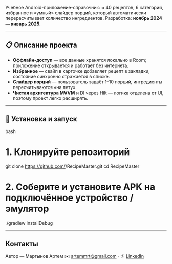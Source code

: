 Учебное Android-приложение-справочник: ≈ 40 рецептов, 6 категорий, избранное и
«умный» слайдер порций, который автоматически перерасчитывает количество
ингредиентов. Разработка: **ноябрь 2024 — январь 2025**.

---

## 📋 Описание проекта

* **Оффлайн-доступ** — все данные хранятся локально в Room; приложение
  открывается и работает без интернета.  
* **Избранное** — свайп в карточке добавляет рецепт в закладки, состояние
  синхронно отражается в списке.  
* **Слайдер порций** — пользователь задаёт 1–10 порций, ингредиенты
  пересчитываются «на лету».  
* **Чистая архитектура MVVM** и DI через Hilt — логика отделена от UI, поэтому
  проект легко расширять.

---

## 🚀 Установка и запуск

bash
# 1. Клонируйте репозиторий
git clone https://github.com/<yourUser>/RecipeMaster.git
cd RecipeMaster

# 2. Соберите и установите APK на подключённое устройство / эмулятор
./gradlew installDebug

---

## Контакты
Автор — Мартынов Артем
✉️ artemmrt@gmail.com · 🖇 [LinkedIn](https://www.linkedin.com/in/artem-n-martynov/)
